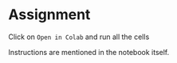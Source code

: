 # Assignment

Click on `Open in Colab` and run all the cells

Instructions are mentioned in the notebook itself.
